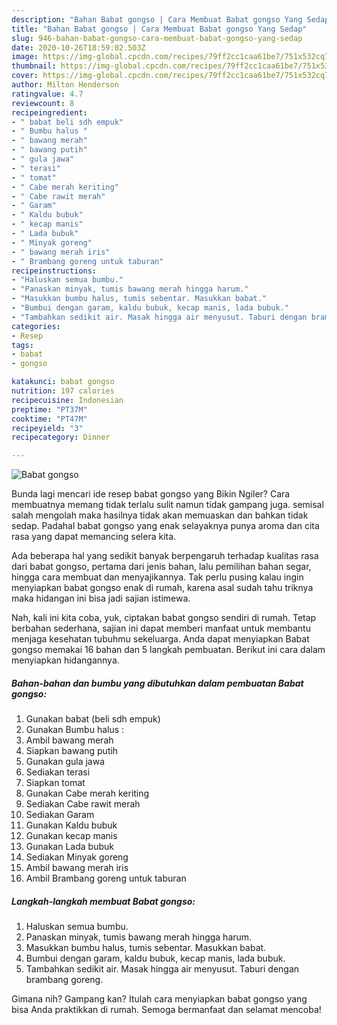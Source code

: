```yaml
---
description: "Bahan Babat gongso | Cara Membuat Babat gongso Yang Sedap"
title: "Bahan Babat gongso | Cara Membuat Babat gongso Yang Sedap"
slug: 946-bahan-babat-gongso-cara-membuat-babat-gongso-yang-sedap
date: 2020-10-26T18:59:02.503Z
image: https://img-global.cpcdn.com/recipes/79ff2cc1caa61be7/751x532cq70/babat-gongso-foto-resep-utama.jpg
thumbnail: https://img-global.cpcdn.com/recipes/79ff2cc1caa61be7/751x532cq70/babat-gongso-foto-resep-utama.jpg
cover: https://img-global.cpcdn.com/recipes/79ff2cc1caa61be7/751x532cq70/babat-gongso-foto-resep-utama.jpg
author: Milton Henderson
ratingvalue: 4.7
reviewcount: 8
recipeingredient:
- " babat beli sdh empuk"
- " Bumbu halus "
- " bawang merah"
- " bawang putih"
- " gula jawa"
- " terasi"
- " tomat"
- " Cabe merah keriting"
- " Cabe rawit merah"
- " Garam"
- " Kaldu bubuk"
- " kecap manis"
- " Lada bubuk"
- " Minyak goreng"
- " bawang merah iris"
- " Brambang goreng untuk taburan"
recipeinstructions:
- "Haluskan semua bumbu."
- "Panaskan minyak, tumis bawang merah hingga harum."
- "Masukkan bumbu halus, tumis sebentar. Masukkan babat."
- "Bumbui dengan garam, kaldu bubuk, kecap manis, lada bubuk."
- "Tambahkan sedikit air. Masak hingga air menyusut. Taburi dengan brambang goreng."
categories:
- Resep
tags:
- babat
- gongso

katakunci: babat gongso 
nutrition: 197 calories
recipecuisine: Indonesian
preptime: "PT37M"
cooktime: "PT47M"
recipeyield: "3"
recipecategory: Dinner

---
```



![Babat gongso](https://img-global.cpcdn.com/recipes/79ff2cc1caa61be7/751x532cq70/babat-gongso-foto-resep-utama.jpg)

Bunda lagi mencari ide resep babat gongso yang Bikin Ngiler? Cara membuatnya memang tidak terlalu sulit namun tidak gampang juga. semisal salah mengolah maka hasilnya tidak akan memuaskan dan bahkan tidak sedap. Padahal babat gongso yang enak selayaknya punya aroma dan cita rasa yang dapat memancing selera kita.

Ada beberapa hal yang sedikit banyak berpengaruh terhadap kualitas rasa dari babat gongso, pertama dari jenis bahan, lalu pemilihan bahan segar, hingga cara membuat dan menyajikannya. Tak perlu pusing kalau ingin menyiapkan babat gongso enak di rumah, karena asal sudah tahu triknya maka hidangan ini bisa jadi sajian istimewa.




Nah, kali ini kita coba, yuk, ciptakan babat gongso sendiri di rumah. Tetap berbahan sederhana, sajian ini dapat memberi manfaat untuk membantu menjaga kesehatan tubuhmu sekeluarga. Anda dapat menyiapkan Babat gongso memakai 16 bahan dan 5 langkah pembuatan. Berikut ini cara dalam menyiapkan hidangannya.

<!--inarticleads1-->

##### Bahan-bahan dan bumbu yang dibutuhkan dalam pembuatan Babat gongso:

1. Gunakan  babat (beli sdh empuk)
1. Gunakan  Bumbu halus :
1. Ambil  bawang merah
1. Siapkan  bawang putih
1. Gunakan  gula jawa
1. Sediakan  terasi
1. Siapkan  tomat
1. Gunakan  Cabe merah keriting
1. Sediakan  Cabe rawit merah
1. Sediakan  Garam
1. Gunakan  Kaldu bubuk
1. Gunakan  kecap manis
1. Gunakan  Lada bubuk
1. Sediakan  Minyak goreng
1. Ambil  bawang merah iris
1. Ambil  Brambang goreng untuk taburan




<!--inarticleads2-->

##### Langkah-langkah membuat Babat gongso:

1. Haluskan semua bumbu.
1. Panaskan minyak, tumis bawang merah hingga harum.
1. Masukkan bumbu halus, tumis sebentar. Masukkan babat.
1. Bumbui dengan garam, kaldu bubuk, kecap manis, lada bubuk.
1. Tambahkan sedikit air. Masak hingga air menyusut. Taburi dengan brambang goreng.




Gimana nih? Gampang kan? Itulah cara menyiapkan babat gongso yang bisa Anda praktikkan di rumah. Semoga bermanfaat dan selamat mencoba!
